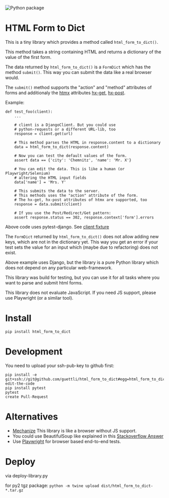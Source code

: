 
![Python package](https://github.com/guettli/html_form_to_dict/workflows/Python%20package/badge.svg)

# HTML Form to Dict

This is a tiny library which provides a method called `html_form_to_dict()`.

This method takes a string containing HTML and returns a dictionary of the value of the first form.

The data returned by `html_form_to_dict()` is a `FormDict` which has the method `submit()`. This way
you can submit the data like a real browser would.

The `submit()` method supports the "action" and "method" attributes of forms and additionaly the [htmx](//htmx.org) attributes [hx-get](https://htmx.org/attributes/hx-get/), [hx-post](https://htmx.org/attributes/hx-post/).

Example:

```
def test_foo(client):
    ...
    
    # client is a DjangoClient. But you could use
    # python-requests or a different URL-lib, too
    response = client.get(url)
    
    # This method parses the HTML in response.content to a dictionary
    data = html_form_to_dict(response.content)
    
    # Now you can test the default values of the form.
    assert data == {'city': 'Chemnitz', 'name': 'Mr. X'}
    
    # You can edit the data. This is like a human (or Playwright/Selenium)
    # altering the HTML input fields
    data['name'] = 'Mrs. Y'
    
    # This submits the data to the server.
    # This methods uses the "action" attribute of the form.
    # The hx-get, hx-post attributes of htmx are supported, too
    response = data.submit(client)
    
    # If you use the Post/Redirect/Get pattern:
    assert response.status == 302, response.context['form'].errors
```

Above code uses pytest-django. See [client fixture](https://pytest-django.readthedocs.io/en/latest/helpers.html#client-django-test-client)

The `FormDict` returned by `html_form_to_dict()` does not allow adding new
keys, which are not in the dictionary yet. This way you get an error if your
test sets the value for an input which (maybe due to refactoring) does not exist.

Above example uses Django, but the library is a pure Python library which does not depend on any
particular web-framework.

This library was build for testing, but you can use it for all tasks where you
want to parse and submit html forms.

This library does not evaluate JavaScript. If you need JS support, please use Playwright (or a similar tool).

# Install

```shell
pip install html_form_to_dict
```

# Development

You need to upload your ssh-pub-key to github first:

```shell
pip install -e git+ssh://git@github.com/guettli/html_form_to_dict#egg=html_form_to_dict
edit-the-code
pip install pytest
pytest
create Pull-Request
```

# Alternatives

* [Mechanize](https://mechanize.readthedocs.io/en/latest/) This library is like a browser without JS support.
* You could use BeautifulSoup like explained in this [Stackoverflow Answer](https://stackoverflow.com/a/65571001/633961)
* Use [Playwright](https://playwright.dev/) for browser based end-to-end tests.

# Deploy

via deploy-library.py

for py2 tgz package: `python -m twine upload dist/html_form_to_dict-*.tar.gz`

